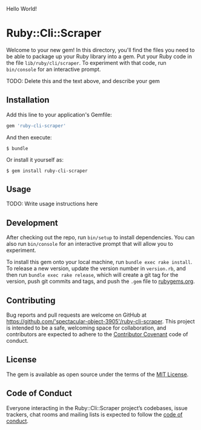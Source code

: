 Hello World!

# Ruby::Cli::Scraper

Welcome to your new gem! In this directory, you'll find the files you need to be able to package up your Ruby library into a gem. Put your Ruby code in the file `lib/ruby/cli/scraper`. To experiment with that code, run `bin/console` for an interactive prompt.

TODO: Delete this and the text above, and describe your gem

## Installation

Add this line to your application's Gemfile:

```ruby
gem 'ruby-cli-scraper'
```

And then execute:

    $ bundle

Or install it yourself as:

    $ gem install ruby-cli-scraper

## Usage

TODO: Write usage instructions here

## Development

After checking out the repo, run `bin/setup` to install dependencies. You can also run `bin/console` for an interactive prompt that will allow you to experiment.

To install this gem onto your local machine, run `bundle exec rake install`. To release a new version, update the version number in `version.rb`, and then run `bundle exec rake release`, which will create a git tag for the version, push git commits and tags, and push the `.gem` file to [rubygems.org](https://rubygems.org).

## Contributing

Bug reports and pull requests are welcome on GitHub at https://github.com/'spectacular-object-3905'/ruby-cli-scraper. This project is intended to be a safe, welcoming space for collaboration, and contributors are expected to adhere to the [Contributor Covenant](http://contributor-covenant.org) code of conduct.

## License

The gem is available as open source under the terms of the [MIT License](https://opensource.org/licenses/MIT).

## Code of Conduct

Everyone interacting in the Ruby::Cli::Scraper project’s codebases, issue trackers, chat rooms and mailing lists is expected to follow the [code of conduct](https://github.com/'spectacular-object-3905'/ruby-cli-scraper/blob/master/CODE_OF_CONDUCT.md).
